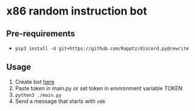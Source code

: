 # x86 random instruction bot

## Pre-requirements

* `pip3 install -U git+https://github.com/Rapptz/discord.py@rewrite`


## Usage

1. Create bot [here](https://discordapp.com/developers/applications/)
2. Paste token in main.py or set token in environment variable TOKEN
3. `python3 ./main.py`
4. Send a message that starts with `x86`
